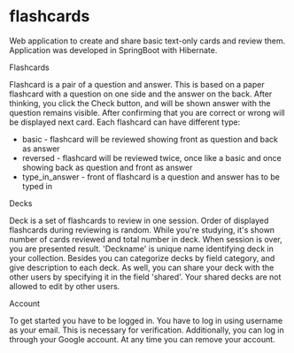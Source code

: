 # flashcards
Web application to create and share basic text-only cards and review them. Application was developed in SpringBoot with Hibernate.

Flashcards

Flashcard is a pair of a question and answer. This is based on a paper flashcard with a question on one side and the answer on the back. After thinking, you click the Check button, and will be shown answer with the question remains visible. After confirming that you are correct or wrong will be displayed next card. Each flashcard can have different type:
  - basic - flashcard will be reviewed showing front as question and back as answer
  - reversed - flashcard will be reviewed twice, once like a basic and once showing back as question and front as answer
  - type_in_answer - front of flashcard is a question and answer has to be typed in

Decks

Deck is a set of flashcards to review in one session. Order of displayed flashcards during reviewing is random. While you're studying, it's shown number of cards reviewed and total number in deck. When session is over, you are presented result. 
'Deckname' is unique name identifying deck in your collection. Besides you can categorize decks by field category, and give description to each deck. As well, you can share your deck with the other users by specifying it in the field 'shared'. Your shared decks are not allowed to edit by other users.


Account

To get started you have to be logged in. You have to log in using username as your email. This is necessary for verification. Additionally, you can log in through your Google account. At any time you can remove your account.

